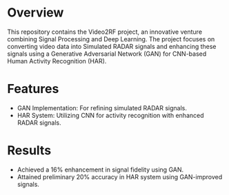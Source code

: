 # Overview
This repository contains the Video2RF project, an innovative venture combining Signal Processing and Deep Learning. The project focuses on converting video data into Simulated RADAR signals and enhancing these signals using a Generative Adversarial Network (GAN) for CNN-based Human Activity Recognition (HAR).

# Features
- GAN Implementation: For refining simulated RADAR signals.
- HAR System: Utilizing CNN for activity recognition with enhanced RADAR signals.

# Results
- Achieved a 16% enhancement in signal fidelity using GAN.
- Attained preliminary 20% accuracy in HAR system using GAN-improved signals.
